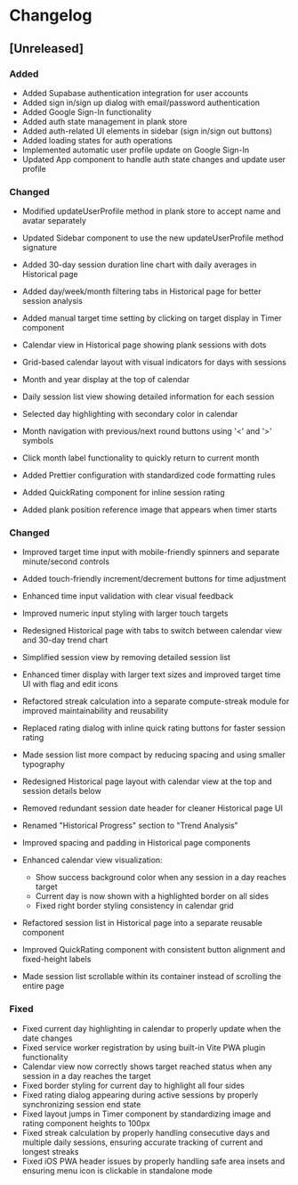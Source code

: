 # Changelog

## [Unreleased]

### Added

- Added Supabase authentication integration for user accounts
- Added sign in/sign up dialog with email/password authentication
- Added Google Sign-In functionality
- Added auth state management in plank store
- Added auth-related UI elements in sidebar (sign in/sign out buttons)
- Added loading states for auth operations
- Implemented automatic user profile update on Google Sign-In
- Updated App component to handle auth state changes and update user profile

### Changed

- Modified updateUserProfile method in plank store to accept name and avatar separately
- Updated Sidebar component to use the new updateUserProfile method signature

- Added 30-day session duration line chart with daily averages in Historical page
- Added day/week/month filtering tabs in Historical page for better session analysis
- Added manual target time setting by clicking on target display in Timer component
- Calendar view in Historical page showing plank sessions with dots
- Grid-based calendar layout with visual indicators for days with sessions
- Month and year display at the top of calendar
- Daily session list view showing detailed information for each session
- Selected day highlighting with secondary color in calendar
- Month navigation with previous/next round buttons using '<' and '>' symbols
- Click month label functionality to quickly return to current month
- Added Prettier configuration with standardized code formatting rules
- Added QuickRating component for inline session rating
- Added plank position reference image that appears when timer starts

### Changed

- Improved target time input with mobile-friendly spinners and separate minute/second controls
- Added touch-friendly increment/decrement buttons for time adjustment
- Enhanced time input validation with clear visual feedback
- Improved numeric input styling with larger touch targets

- Redesigned Historical page with tabs to switch between calendar view and 30-day trend chart
- Simplified session view by removing detailed session list
- Enhanced timer display with larger text sizes and improved target time UI with flag and edit icons
- Refactored streak calculation into a separate compute-streak module for improved maintainability and reusability
- Replaced rating dialog with inline quick rating buttons for faster session rating
- Made session list more compact by reducing spacing and using smaller typography
- Redesigned Historical page layout with calendar view at the top and session details below
- Removed redundant session date header for cleaner Historical page UI
- Renamed "Historical Progress" section to "Trend Analysis"
- Improved spacing and padding in Historical page components
- Enhanced calendar view visualization:
  - Show success background color when any session in a day reaches target
  - Current day is now shown with a highlighted border on all sides
  - Fixed right border styling consistency in calendar grid
- Refactored session list in Historical page into a separate reusable component
- Improved QuickRating component with consistent button alignment and fixed-height labels
- Made session list scrollable within its container instead of scrolling the entire page

### Fixed

- Fixed current day highlighting in calendar to properly update when the date changes
- Fixed service worker registration by using built-in Vite PWA plugin functionality
- Calendar view now correctly shows target reached status when any session in a day reaches the target
- Fixed border styling for current day to highlight all four sides
- Fixed rating dialog appearing during active sessions by properly synchronizing session end state
- Fixed layout jumps in Timer component by standardizing image and rating component heights to 100px
- Fixed streak calculation by properly handling consecutive days and multiple daily sessions, ensuring accurate tracking of current and longest streaks
- Fixed iOS PWA header issues by properly handling safe area insets and ensuring menu icon is clickable in standalone mode
